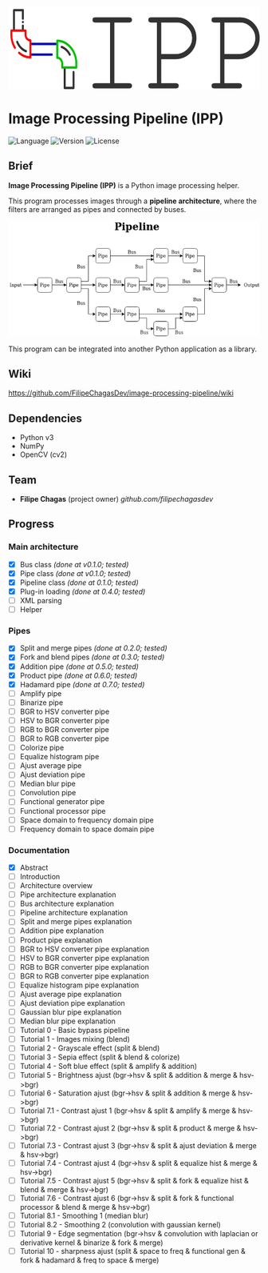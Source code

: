 <img src="misc/logo.png" width="601" height="165">

# Image Processing Pipeline (IPP)

![Language](https://img.shields.io/badge/Language-Python3-blue)
![Version](https://img.shields.io/badge/Version-v0.7.0-red)
![License](https://img.shields.io/badge/License-MIT-green)

## Brief
**Image Processing Pipeline (IPP)** is a Python image processing helper.

This program processes images through a **pipeline architecture**, where the filters are arranged as pipes and connected by buses.

![PipelineArch0](misc/arch0.png)

This program can be integrated into another Python application as a library.

## Wiki
https://github.com/FilipeChagasDev/image-processing-pipeline/wiki

## Dependencies
* Python v3
* NumPy
* OpenCV (cv2)

## Team
* **Filipe Chagas** (project owner) *github.com/filipechagasdev*
  
## Progress

### Main architecture
* [x] Bus class *(done at v0.1.0; tested)*
* [x] Pipe class *(done at v0.1.0; tested)*
* [x] Pipeline class *(done at 0.1.0; tested)*
* [x] Plug-in loading *(done at 0.4.0; tested)*
* [ ] XML parsing
* [ ] Helper

### Pipes
* [x] Split and merge pipes *(done at 0.2.0; tested)*
* [x] Fork and blend pipes *(done at 0.3.0; tested)*    
* [x] Addition pipe *(done at 0.5.0; tested)*
* [x] Product pipe *(done at 0.6.0; tested)*
* [x] Hadamard pipe *(done at 0.7.0; tested)*
* [ ] Amplify pipe
* [ ] Binarize pipe
* [ ] BGR to HSV converter pipe
* [ ] HSV to BGR converter pipe
* [ ] RGB to BGR converter pipe
* [ ] BGR to RGB converter pipe
* [ ] Colorize pipe
* [ ] Equalize histogram pipe
* [ ] Ajust average pipe
* [ ] Ajust deviation pipe
* [ ] Median blur pipe
* [ ] Convolution pipe
* [ ] Functional generator pipe
* [ ] Functional processor pipe
* [ ] Space domain to frequency domain pipe
* [ ] Frequency domain to space domain pipe

### Documentation
* [x] Abstract
* [ ] Introduction
* [ ] Architecture overview
* [ ] Pipe architecture explanation
* [ ] Bus architecture explanation
* [ ] Pipeline architecture explanation
* [ ] Split and merge pipes explanation    
* [ ] Addition pipe explanation
* [ ] Product pipe explanation
* [ ] BGR to HSV converter pipe explanation
* [ ] HSV to BGR converter pipe explanation
* [ ] RGB to BGR converter pipe explanation
* [ ] BGR to RGB converter pipe explanation
* [ ] Equalize histogram pipe explanation
* [ ] Ajust average pipe explanation
* [ ] Ajust deviation pipe explanation
* [ ] Gaussian blur pipe explanation
* [ ] Median blur pipe explanation
* [ ] Tutorial 0 - Basic bypass pipeline 
* [ ] Tutorial 1 - Images mixing (blend)
* [ ] Tutorial 2 - Grayscale effect (split & blend)
* [ ] Tutorial 3 - Sepia effect (split & blend & colorize)
* [ ] Tutorial 4 - Soft blue effect (split & amplify & addition)
* [ ] Tutorial 5 - Brightness ajust (bgr->hsv & split & addition & merge & hsv->bgr)
* [ ] Tutorial 6 - Saturation ajust (bgr->hsv & split & addition & merge & hsv->bgr)
* [ ] Tutorial 7.1 - Contrast ajust 1 (bgr->hsv & split & amplify & merge & hsv->bgr)
* [ ] Tutorial 7.2 - Contrast ajust 2 (bgr->hsv & split & product & merge & hsv->bgr)
* [ ] Tutorial 7.3 - Contrast ajust 3 (bgr->hsv & split & ajust deviation & merge & hsv->bgr)
* [ ] Tutorial 7.4 - Contrast ajust 4 (bgr->hsv & split & equalize hist & merge & hsv->bgr)
* [ ] Tutorial 7.5 - Contrast ajust 5 (bgr->hsv & split & fork & equalize hist & blend & merge & hsv->bgr)
* [ ] Tutorial 7.6 - Contrast ajust 6 (bgr->hsv & split & fork & functional processor & blend & merge & hsv->bgr)
* [ ] Tutorial 8.1 - Smoothing 1 (median blur)
* [ ] Tutorial 8.2 - Smoothing 2 (convolution with gaussian kernel)
* [ ] Tutorial 9 - Edge segmentation (bgr->hsv & convolution with laplacian or derivative kernel & binarize & fork & merge)
* [ ] Tutorial 10 - sharpness ajust (split & space to freq & functional gen & fork & hadamard & freq to space & merge)